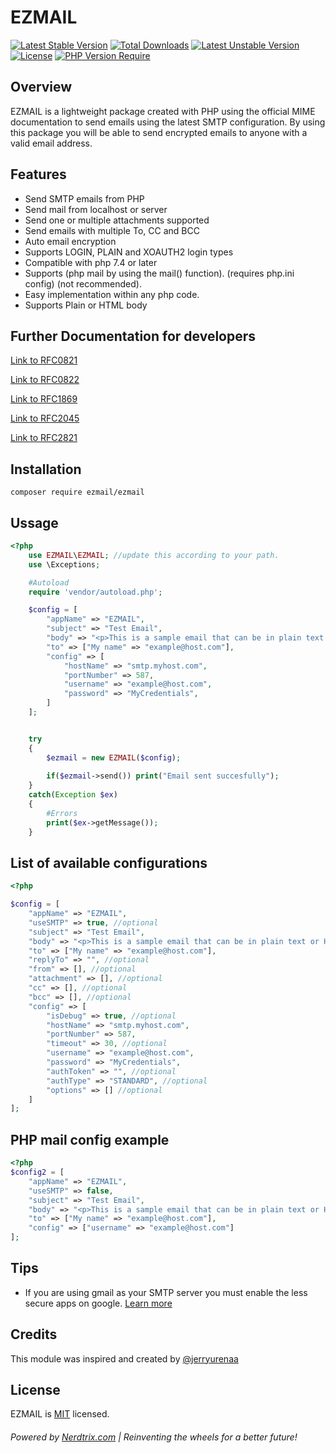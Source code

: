 # EZMAIL 

[![Latest Stable Version](http://poser.pugx.org/ezmail/ezmail/v)](https://packagist.org/packages/ezmail/ezmail)
[![Total Downloads](http://poser.pugx.org/ezmail/ezmail/downloads)](https://packagist.org/packages/ezmail/ezmail) 
[![Latest Unstable Version](http://poser.pugx.org/ezmail/ezmail/v/unstable)](https://packagist.org/packages/ezmail/ezmail) 
[![License](http://poser.pugx.org/ezmail/ezmail/license)](https://packagist.org/packages/ezmail/ezmail) 
[![PHP Version Require](http://poser.pugx.org/ezmail/ezmail/require/php)](https://packagist.org/packages/ezmail/ezmail)

## Overview
EZMAIL is a lightweight package created with PHP using the official MIME documentation to send emails using the latest SMTP configuration. By using this package you will be able to send encrypted emails to anyone with a valid email address.

## Features
- Send SMTP emails from PHP 
- Send mail from localhost or server
- Send one or multiple attachments supported
- Send emails with multiple To, CC and BCC
- Auto email encryption
- Supports LOGIN, PLAIN and XOAUTH2 login types
- Compatible with php 7.4 or later
- Supports (php mail by using the mail() function). (requires php.ini config) (not recommended).
- Easy implementation within any php code.
- Supports Plain or HTML body


## Further Documentation for developers

[Link to RFC0821](https://www.ietf.org/rfc/rfc0821.txt)

[Link to RFC0822](https://tools.ietf.org/html/rfc822)

[Link to RFC1869](https://tools.ietf.org/html/rfc1869)

[Link to RFC2045](https://tools.ietf.org/html/rfc2045)

[Link to RFC2821](https://www.ietf.org/rfc/rfc2821.txt)

## Installation

```
composer require ezmail/ezmail

```


## Ussage 

```php
<?php
    use EZMAIL\EZMAIL; //update this according to your path.
    use \Exceptions; 

    #Autoload
    require 'vendor/autoload.php';

    $config = [
        "appName" => "EZMAIL",
        "subject" => "Test Email",
        "body" => "<p>This is a sample email that can be in plain text or HTML</p>",
        "to" => ["My name" => "example@host.com"],
        "config" => [
            "hostName" => "smtp.myhost.com",
            "portNumber" => 587,
            "username" => "example@host.com",
            "password" => "MyCredentials",
        ]
    ];


    try
    {
        $ezmail = new EZMAIL($config);
        
        if($ezmail->send()) print("Email sent succesfully");
    }
    catch(Exception $ex)
    {
        #Errors
        print($ex->getMessage());
    }   

```

## List of available configurations

```php
<?php 

$config = [
    "appName" => "EZMAIL",
    "useSMTP" => true, //optional
    "subject" => "Test Email",
    "body" => "<p>This is a sample email that can be in plain text or HTML</p>",
    "to" => ["My name" => "example@host.com"],
    "replyTo" => "", //optional
    "from" => [], //optional
    "attachment" => [], //optional
    "cc" => [], //optional
    "bcc" => [], //optional
    "config" => [
        "isDebug" => true, //optional
        "hostName" => "smtp.myhost.com",
        "portNumber" => 587,
        "timeout" => 30, //optional
        "username" => "example@host.com",
        "password" => "MyCredentials",
        "authToken" => "", //optional
        "authType" => "STANDARD", //optional
        "options" => [] //optional
    ]
];

```

## PHP mail config example

```php
<?php
$config2 = [
    "appName" => "EZMAIL",
    "useSMTP" => false,
    "subject" => "Test Email",
    "body" => "<p>This is a sample email that can be in plain text or HTML</p>",
    "to" => ["My name" => "example@host.com"],
    "config" => ["username" => "example@host.com"]
];

```

## Tips
- If you are using gmail as your SMTP server you must enable the less secure apps on google. [Learn more](https://www.google.com/settings/security/lesssecureapps)  


## Credits
This module was inspired and created by [@jerryurenaa](http://jerryurenaa.com)


## License
EZMAIL is [MIT](https://github.com/Nerdtrix/FetchAsync/blob/main/LICENSE.md) licensed.


###### Powered by [Nerdtrix.com](http://nerdtrix.com) | Reinventing the wheels for a better future!